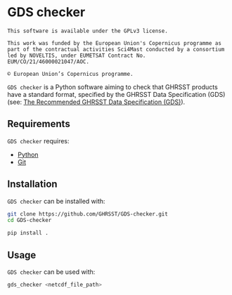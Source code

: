 # GDS checker

```
This software is available under the GPLv3 license.

This work was funded by the European Union's Copernicus programme as part of the contractual activities Sci4Mast conducted by a consortium led by NOVELTIS, under EUMETSAT Contract No. EUM/CO/21/46000021047/AOC.

© European Union’s Copernicus programme. 
```

``GDS checker`` is a Python software aiming to check that GHRSST products have a standard format, specified by the GHRSST Data Specification (GDS) (see: [The Recommended GHRSST Data Specification (GDS)](https://zenodo.org/records/6984989)).

## Requirements

``GDS checker`` requires:

- [Python](https://www.python.org/)
- [Git](https://git-scm.com/)

## Installation

``GDS checker`` can be installed with:

```bash
git clone https://github.com/GHRSST/GDS-checker.git
cd GDS-checker

pip install .
```

## Usage

``GDS checker`` can be used with:

```bash
gds_checker <netcdf_file_path>
```
